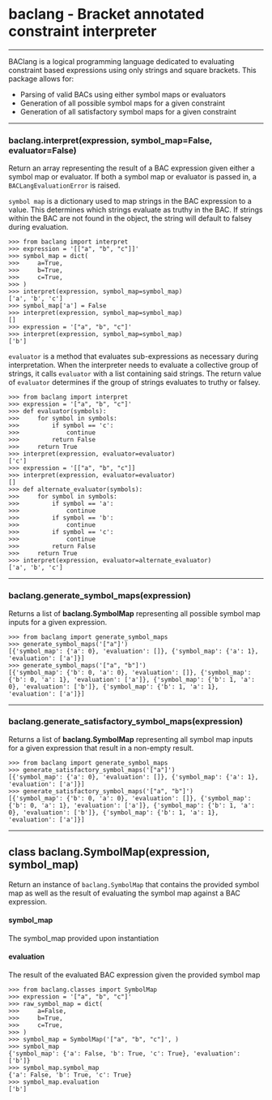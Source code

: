# baclang - Bracket annotated constraint interpreter

---

BAClang is a logical programming language dedicated to evaluating constraint based expressions using only strings and square brackets. This package allows for:
- Parsing of valid BACs using either symbol maps or evaluators
- Generation of all possible symbol maps for a given constraint
- Generation of all satisfactory symbol maps for a given constraint

---

### baclang.interpret(expression, symbol_map=False, evaluator=False)
Return an array representing the result of a BAC expression given either a symbol map or evaluator. If both a symbol map or evaluator is passed in, a `BACLangEvaluationError` is raised.

`symbol map` is a dictionary used to map strings in the BAC expression to a value. This determines which strings evaluate as truthy in the BAC. If strings within the BAC are not found in the object, the string will default to falsey during evaluation.

```
>>> from baclang import interpret
>>> expression = '[["a", "b", "c"]]'
>>> symbol_map = dict(
>>>     a=True,
>>>     b=True,
>>>     c=True,
>>> )
>>> interpret(expression, symbol_map=symbol_map)
['a', 'b', 'c']
>>> symbol_map['a'] = False
>>> interpret(expression, symbol_map=symbol_map)
[]
>>> expression = '["a", "b", "c"]'
>>> interpret(expression, symbol_map=symbol_map)
['b']
```

`evaluator` is a method that evaluates sub-expressions as necessary during interpretation. When the interpreter needs to evaluate a collective group of strings, it calls `evaluator` with a list containing said strings. The return value of `evaluator` determines if the group of strings evaluates to truthy or falsey.

```
>>> from baclang import interpret
>>> expression = '["a", "b", "c"]'
>>> def evaluator(symbols):
>>>     for symbol in symbols:
>>>         if symbol == 'c':
>>>             continue
>>>         return False
>>>     return True
>>> interpret(expression, evaluator=evaluator)
['c']
>>> expression = '[["a", "b", "c"]]
>>> interpret(expression, evaluator=evaluator)
[]
>>> def alternate_evaluator(symbols):
>>>     for symbol in symbols:
>>>         if symbol == 'a':
>>>             continue
>>>         if symbol == 'b':
>>>             continue
>>>         if symbol == 'c':
>>>             continue
>>>         return False
>>>     return True
>>> interpret(expression, evaluator=alternate_evaluator)
['a', 'b', 'c']
```

---

### baclang.generate_symbol_maps(expression)
Returns a list of __baclang.SymbolMap__ representing all possible symbol map inputs for a given expression.

```
>>> from baclang import generate_symbol_maps
>>> generate_symbol_maps('["a"]')
[{'symbol_map': {'a': 0}, 'evaluation': []}, {'symbol_map': {'a': 1}, 'evaluation': ['a']}]
>>> generate_symbol_maps('["a", "b"]')
[{'symbol_map': {'b': 0, 'a': 0}, 'evaluation': []}, {'symbol_map': {'b': 0, 'a': 1}, 'evaluation': ['a']}, {'symbol_map': {'b': 1, 'a': 0}, 'evaluation': ['b']}, {'symbol_map': {'b': 1, 'a': 1}, 'evaluation': ['a']}]
```

---

### baclang.generate_satisfactory_symbol_maps(expression)
Returns a list of __baclang.SymbolMap__ representing all symbol map inputs for a given expression that result in a non-empty result.

```
>>> from baclang import generate_symbol_maps
>>> generate_satisfactory_symbol_maps('["a"]')
[{'symbol_map': {'a': 0}, 'evaluation': []}, {'symbol_map': {'a': 1}, 'evaluation': ['a']}]
>>> generate_satisfactory_symbol_maps('["a", "b"]')
[{'symbol_map': {'b': 0, 'a': 0}, 'evaluation': []}, {'symbol_map': {'b': 0, 'a': 1}, 'evaluation': ['a']}, {'symbol_map': {'b': 1, 'a': 0}, 'evaluation': ['b']}, {'symbol_map': {'b': 1, 'a': 1}, 'evaluation': ['a']}]
```

---

## class baclang.SymbolMap(expression, symbol_map)
Return an instance of `baclang.SymbolMap` that contains the provided symbol map as well as the result of evaluating the symbol map against a BAC expression.

#### symbol_map
The symbol_map provided upon instantiation

#### evaluation
The result of the evaluated BAC expression given the provided symbol map

```
>>> from baclang.classes import SymbolMap
>>> expression = '["a", "b", "c"]'
>>> raw_symbol_map = dict(
>>>     a=False,
>>>     b=True,
>>>     c=True,
>>> )
>>> symbol_map = SymbolMap('["a", "b", "c"]', )
>>> symbol_map
{'symbol_map': {'a': False, 'b': True, 'c': True}, 'evaluation': ['b']}
>>> symbol_map.symbol_map
{'a': False, 'b': True, 'c': True}
>>> symbol_map.evaluation
['b']
```

